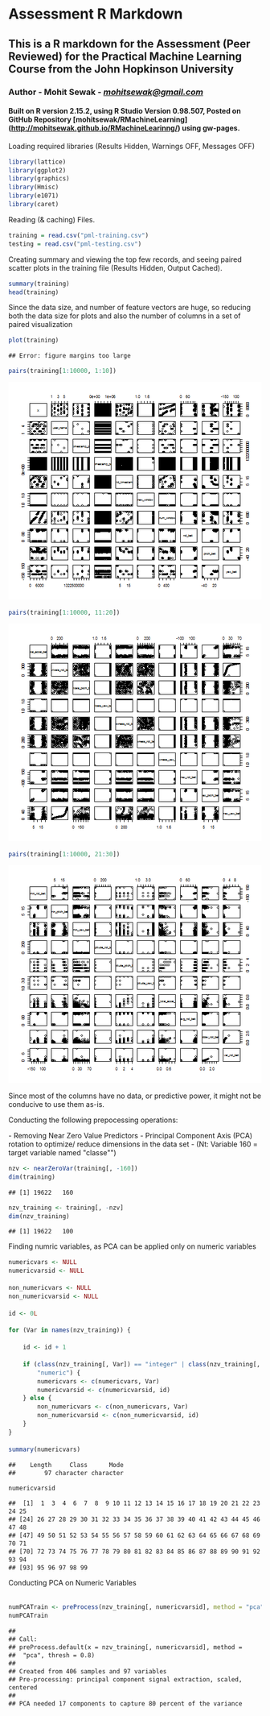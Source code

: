 Assessment R Markdown
========================================================

## This is a R markdown for the Assessment (Peer Reviewed) for the Practical Machine Learning Course from the John Hopkinson University

### **Author** - Mohit Sewak - *mohitsewak@gmail.com*

#### Built on R version 2.15.2, using R Studio Version 0.98.507, Posted on GitHub Repository [mohitsewak/RMachineLearning] (http://mohitsewak.github.io/RMachineLearinng/) using gw-pages.


Loading required libraries (Results Hidden, Warnings OFF, Messages OFF)


```r
library(lattice)
library(ggplot2)
library(graphics)
library(Hmisc)
library(e1071)
library(caret)
```


Reading (& caching) Files.


```r
training = read.csv("pml-training.csv")
testing = read.csv("pml-testing.csv")
```



Creating summary and viewing the top few records, and seeing paired scatter plots in the training file (Results Hidden, Output Cached).



```r
summary(training)
head(training)
```


Since the data size, and number of feature vectors are huge, so reducing both the data size for plots and also the number of columns in a set of paired visualization


```r
plot(training)
```

```
## Error: figure margins too large
```

```r
pairs(training[1:10000, 1:10])
```

![plot of chunk pair_plots](figure/pair_plots1.png) 

```r
pairs(training[1:10000, 11:20])
```

![plot of chunk pair_plots](figure/pair_plots2.png) 

```r
pairs(training[1:10000, 21:30])
```

![plot of chunk pair_plots](figure/pair_plots3.png) 


Since most of the columns have no data, or predictive power, it might not be conducive to use them as-is.
<p> Conducting the following prepocessing operations:</p>
- Removing Near Zero Value Predictors
- Principal Component Axis (PCA) rotation to optimize/ reduce dimensions in the data set 
- (Nt: Variable 160 = target variable named "classe"")


```r
nzv <- nearZeroVar(training[, -160])
dim(training)
```

```
## [1] 19622   160
```

```r
nzv_training <- training[, -nzv]
dim(nzv_training)
```

```
## [1] 19622   100
```


Finding numric variables, as PCA can be applied only on numeric variables


```r
numericvars <- NULL
numericvarsid <- NULL

non_numericvars <- NULL
non_numericvarsid <- NULL

id <- 0L

for (Var in names(nzv_training)) {
    
    id <- id + 1
    
    if (class(nzv_training[, Var]) == "integer" | class(nzv_training[, Var]) == 
        "numeric") {
        numericvars <- c(numericvars, Var)
        numericvarsid <- c(numericvarsid, id)
    } else {
        non_numericvars <- c(non_numericvars, Var)
        non_numericvarsid <- c(non_numericvarsid, id)
    }
}

summary(numericvars)
```

```
##    Length     Class      Mode 
##        97 character character
```

```r
numericvarsid
```

```
##  [1]  1  3  4  6  7  8  9 10 11 12 13 14 15 16 17 18 19 20 21 22 23 24 25
## [24] 26 27 28 29 30 31 32 33 34 35 36 37 38 39 40 41 42 43 44 45 46 47 48
## [47] 49 50 51 52 53 54 55 56 57 58 59 60 61 62 63 64 65 66 67 68 69 70 71
## [70] 72 73 74 75 76 77 78 79 80 81 82 83 84 85 86 87 88 89 90 91 92 93 94
## [93] 95 96 97 98 99
```


Conducting PCA on Numeric Variables


```r

numPCATrain <- preProcess(nzv_training[, numericvarsid], method = "pca", thresh = 0.8)
numPCATrain
```

```
## 
## Call:
## preProcess.default(x = nzv_training[, numericvarsid], method =
##  "pca", thresh = 0.8)
## 
## Created from 406 samples and 97 variables
## Pre-processing: principal component signal extraction, scaled, centered 
## 
## PCA needed 17 components to capture 80 percent of the variance
```


